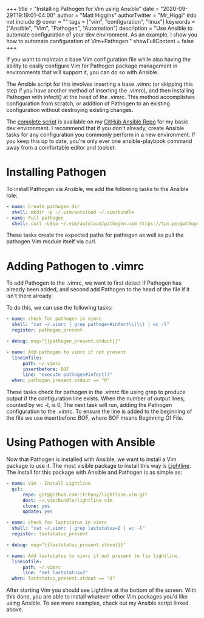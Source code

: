+++
title = "Installing Pathogen for Vim using Ansible"
date = "2020-09-29T19:19:01-04:00"
author = "Matt Higgins"
authorTwitter = "Mr_Higgi" #do not include @
cover = ""
tags = ["vim", "configuration", "linux"]
keywords = ["Ansible", "Vim", "Pathogen", "Automation"]
description = "Use Ansible to automate configuration of your dev environment. As an example, I show you how to automate configuration of Vim+Pathogen."
showFullContent = false
+++

If you want to maintain a base Vim configuration file while also having the ability to easily configure Vim for Pathogen package management in environments that will support it, you can do so with Ansible.

The Ansible script for this involves inserting a base .vimrc (or skipping this step if you have another method of inserting the .vimrc), and then installing Pathogen with infect() at the head of the .vimrc. This method accomplishes configuration from scratch, or addition of Pathogen to an existing configuration without destroying existing changes.

The [complete script](https://github.com/vextor22/ansible_scripts/blob/master/roles/dev/tasks/main.yml) is available on my [GitHub Ansible Repo](https://github.com/vextor22/ansible_scripts) for my basic dev environment. I recommend that if you don't already, create Ansible tasks for any configuration you commonly perform in a new environment. If you keep this up to date, you're only ever one ansible-playbook command away from a comfortable editor and toolset.
# Installing Pathogen

To install Pathogen via Ansible, we add the following tasks to the Ansible role:

```yaml
- name: Create pathogen dir
  shell: mkdir -p ~/.vim/autoload ~/.vim/bundle 
- name: Pull pathogen
  shell: curl -LSso ~/.vim/autoload/pathogen.vim https://tpo.pe/pathogen.vim
```
These tasks create the expected paths for pathogen as well as pull the pathogen Vim module itself via curl.
# Adding Pathogen to .vimrc

To add Pathogen to the .vimrc, we want to first detect if Pathogen has already been added, and second add Pathogen to the head of the file if it isn't there already.

To do this, we can use the following tasks:

```yaml
- name: check for pathogen in vimrc
  shell: "cat ~/.vimrc | grep pathogen#infect\\(\\) | wc -l"
  register: pathogen_present

- debug: msg="{{pathogen_present.stdout}}"

- name: Add pathogen to vimrc if not present
  lineinfile:
      path: ~/.vimrc
      insertbefore: BOF
      line: "execute pathogen#infect()"
  when: pathogen_present.stdout == "0"
```

These tasks check for pathogen in the .vimrc file using grep to produce output if the configuration line exists. When the number of output lines, counted by wc -l, is 0, The next task will run, adding the Pathogen configuration to the .vimrc. To ensure the line is added to the beginning of the file we use insertbefore: BOF, where BOF means Beginning Of File.
# Using Pathogen with Ansible

Now that Pathogen is installed with Ansible, we want to install a Vim package to use it. The most visible package to install this way is [Lightline](https://github.com/itchyny/lightline.vim). The install for this package with Ansible and Pathogen is as simple as:

```yaml
- name: Vim - Install Lightline
  git:
      repo: git@github.com:itchyny/lightline.vim.git
      dest: ~/.vim/bundle/lightline.vim
      clone: yes
      update: yes

- name: check for laststatus in vimrc
  shell: "cat ~/.vimrc | grep laststatus=2 | wc -l"
  register: laststatus_present

- debug: msg="{{laststatus_present.stdout}}"

- name: Add laststatus to vimrc if not present to fix lightline
  lineinfile:
      path: ~/.vimrc
      line: "set laststatus=2"
  when: laststatus_present.stdout == "0"
```

After starting Vim you should see Lightline at the bottom of the screen. With this done, you are able to install whatever other Vim packages you'd like using Ansible. To see more examples, check out my Ansible script linked above.

